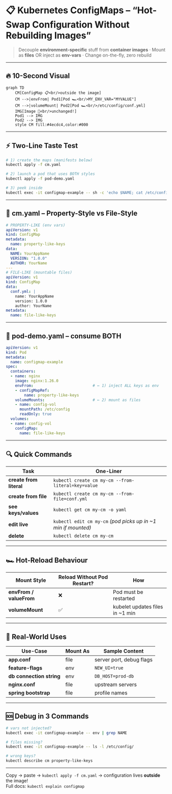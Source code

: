 # 📋 Kubernetes ConfigMaps – “Hot-Swap Configuration Without Rebuilding Images”  
> Decouple **environment-specific** stuff from **container images** · Mount as **files** OR inject as **env-vars** · Change on-the-fly, zero rebuild

---

## 🔥 10-Second Visual
```mermaid
graph TD
    CM[ConfigMap 📋<br/>outside the image]
    CM -->|envFrom| Pod1[Pod 🏎️<br/>MY_ENV_VAR="MYVALUE"]
    CM -->|volumeMount| Pod2[Pod 🏎️<br/>/etc/config/conf.yml]
    IMG[Image 🐳<br/>unchanged!]
    Pod1 --> IMG
    Pod2 --> IMG
    style CM fill:#4ecdc4,color:#000
```

---

## ⚡ Two-Line Taste Test
```bash
# 1) create the maps (manifests below)
kubectl apply -f cm.yaml

# 2) launch a pod that uses BOTH styles
kubectl apply -f pod-demo.yaml

# 3) peek inside
kubectl exec -it configmap-example -- sh -c 'echo $NAME; cat /etc/config/conf.yml'
```

---

## 📄 cm.yaml – Property-Style vs File-Style
```yaml
# PROPERTY-LIKE (env vars)
apiVersion: v1
kind: ConfigMap
metadata:
  name: property-like-keys
data:
  NAME: YourAppName
  VERSION: "1.0.0"
  AUTHOR: YourName
---
# FILE-LIKE (mountable files)
apiVersion: v1
kind: ConfigMap
data:
  conf.yml: |
    name: YourAppName
    version: 1.0.0
    author: YourName
metadata:
  name: file-like-keys
```

---

## 📄 pod-demo.yaml – consume BOTH
```yaml
apiVersion: v1
kind: Pod
metadata:
  name: configmap-example
spec:
  containers:
  - name: nginx
    image: nginx:1.26.0
    envFrom:                          # ← 1) inject ALL keys as env
    - configMapRef:
        name: property-like-keys
    volumeMounts:                     # ← 2) mount as files
    - name: config-vol
      mountPath: /etc/config
      readOnly: true
  volumes:
  - name: config-vol
    configMap:
      name: file-like-keys
```

---

## 🔍 Quick Commands
| Task | One-Liner |
|------|-----------|
| **create from literal** | `kubectl create cm my-cm --from-literal=key=value` |
| **create from file** | `kubectl create cm my-cm --from-file=conf.yml` |
| **see keys/values** | `kubectl get cm my-cm -o yaml` |
| **edit live** | `kubectl edit cm my-cm` *(pod picks up in ~1 min if mounted)* |
| **delete** | `kubectl delete cm my-cm` |

---

## 🏎️ Hot-Reload Behaviour
| Mount Style | Reload Without Pod Restart? | How |
|-------------|-----------------------------|-----|
| **envFrom / valueFrom** | ❌ | Pod must be restarted |
| **volumeMount** | ✅ | kubelet updates files in ~1 min |

---

## 🎯 Real-World Uses
| Use-Case | Mount As | Sample Content |
|----------|----------|----------------|
| **app.conf** | file | server port, debug flags |
| **feature-flags** | env | `NEW_UI=true` |
| **db connection string** | env | `DB_HOST=prod-db` |
| **nginx.conf** | file | upstream servers |
| **spring bootstrap** | file | profile names |

---

## 🆘 Debug in 3 Commands
```bash
# vars not injected?
kubectl exec -it configmap-example -- env | grep NAME

# files missing?
kubectl exec -it configmap-example -- ls -l /etc/config/

# wrong keys?
kubectl describe cm property-like-keys
```

---

Copy → paste → `kubectl apply -f cm.yaml` → configuration lives **outside** the image!  
Full docs: `kubectl explain configmap`
```
